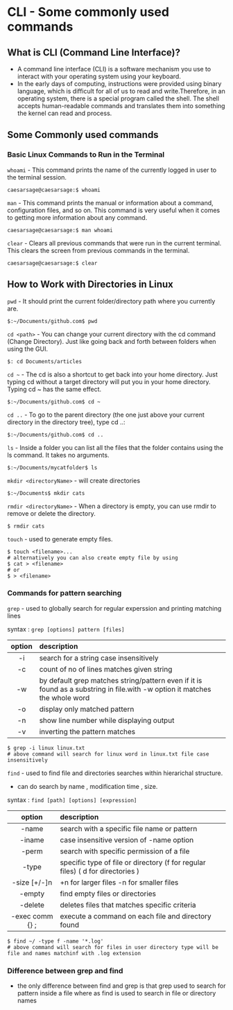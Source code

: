 # CLI - Some commonly used commands

## What is CLI (Command Line Interface)?

 - A command line interface (CLI) is a software mechanism you use to interact with your operating system using your keyboard.
 - In the early days of computing, instructions were provided using binary language, which is difficult for all of us to read and write.Therefore, in an operating system, there is a special program called the shell. The shell accepts human-readable commands and translates them into something the kernel can read and process.

## Some Commonly used commands

### Basic Linux Commands to Run in the Terminal
` whoami ` - This command prints the name of the currently logged in user to the terminal session.
```
caesarsage@caesarsage:$ whoami
```

` man ` - This command prints the manual or information about a command, configuration files, and so on. This command is very useful when it comes to getting more information about any command.
```
caesarsage@caesarsage:$ man whoami
```

` clear ` - Clears all previous commands that were run in the current terminal. This clears the screen from previous commands in the terminal.
```
caesarsage@caesarsage:$ clear
```

## How to Work with Directories in Linux

` pwd ` - It should print the current folder/directory path where you currently are.
```
$:~/Documents/github.com$ pwd
```

` cd <path> ` - You can change your current directory with the cd command (Change Directory). Just like going back and forth between folders when using the GUI.
```
$: cd Documents/articles
```

` cd ~ ` - The cd is also a shortcut to get back into your home directory. Just typing cd without a target directory will put you in your home directory. Typing cd ~ has the same effect.
```
$:~/Documents/github.com$ cd ~
```

` cd .. ` - To go to the parent directory (the one just above your current directory in the directory tree), type cd ..:
```
$:~/Documents/github.com$ cd ..
```


` ls ` - Inside a folder you can list all the files that the folder contains using the ls command. It takes no arguments.
```
$:~/Documents/mycatfolder$ ls
```

` mkdir <directoryName> ` - will create directories
```
$:~/Documents$ mkdir cats
```

` rmdir <directoryName> ` - When a directory is empty, you can use rmdir to remove or delete the directory.
```
$ rmdir cats
```

` touch ` - used to generate empty files.
```
$ touch <filename>...
# alternatively you can also create empty file by using
$ cat > <filename>
# or
$ > <filename>
```

### Commands for pattern searching 

` grep ` - used to globally search for regular experssion and printing matching lines

syntax : ` grep [options] pattern [files] `

   | option | description |
   | :-----: | :-----------|
   |-i      | search for a string case insensitively |
   |-c      | count of no of lines matches given string |
   |-w      | by default grep matches string/pattern even if it is found as a substring in file.with -w option it matches the whole word |
   |-o      | display only matched pattern | 
   |-n      | show line number while displaying output |
   |-v      | inverting the pattern matches |
         
```
$ grep -i linux linux.txt
# above command will search for linux word in linux.txt file case insensitively
```

` find ` - used to find file and directories searches within hierarichal structure.

  - can do search by name , modification time , size.

syntax : ` find [path] [options] [expression] `

| option | description |
| :-----:| :-----------|
| -name | search with a specific file name or pattern |
| -iname | case insensitive version of -name option |
| -perm | search with specific permission of a file |
|-type | specific type of file or directory (f for regular files) ( d for directories ) |
| -size [+/-]n | +n for larger files -n for smaller files |
| -empty | find empty files or directories |
| -delete | deletes files that matches specific criteria |
| -exec comm {} \; | execute a command on each file and directory found |

```
$ find ~/ -type f -name '*.log'
# above command will search for files in user directory type will be file and names matchinf with .log extension 
```

### Difference between grep and find 
- the only difference between find and grep is that grep used to search for pattern inside a file where as find is used to search in file or directory names


